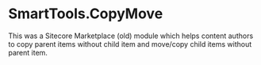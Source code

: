 # SmartTools.CopyMove

This was a Sitecore Marketplace (old) module which helps content authors to copy parent items without child item and move/copy child items without parent item.
